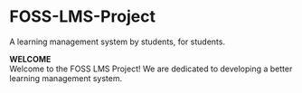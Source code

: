 # FOSS-LMS-Project
A learning management system by students, for students. 

**WELCOME**\
Welcome to the FOSS LMS Project! We are dedicated to developing a better learning management system.
